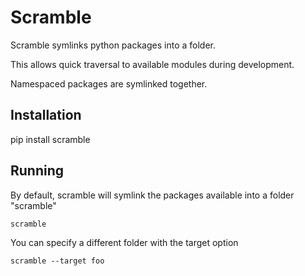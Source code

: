 Scramble
========

Scramble symlinks python packages into a folder.

This allows quick traversal to available modules during development.

Namespaced packages are symlinked together.

Installation
------------

pip install scramble


Running
-------

By default, scramble will symlink the packages available into a folder "scramble"

```
scramble
```

You can specify a different folder with the target option

```
scramble --target foo
```
